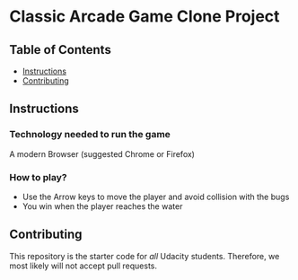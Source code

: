 # Classic Arcade Game Clone Project

## Table of Contents

- [Instructions](#instructions)
- [Contributing](#contributing)

## Instructions

### Technology needed to run the game
 A modern Browser (suggested Chrome or Firefox)

### How to play?
* Use the Arrow keys to move the player and avoid collision with the bugs
* You win when the player reaches the water

## Contributing

This repository is the starter code for _all_ Udacity students. Therefore, we most likely will not accept pull requests.
